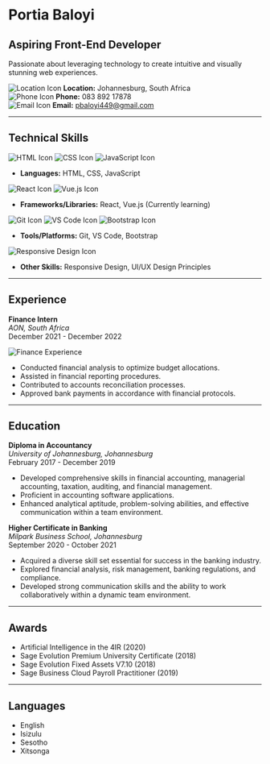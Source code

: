 # Portia Baloyi

## Aspiring Front-End Developer

Passionate about leveraging technology to create intuitive and visually stunning web experiences.

![Location Icon](https://img.icons8.com/ios-filled/50/000000/marker.png) **Location:** Johannesburg, South Africa  
![Phone Icon](https://img.icons8.com/ios-filled/50/000000/phone.png) **Phone:** 083 892 17878  
![Email Icon](https://img.icons8.com/ios-filled/50/000000/email.png) **Email:** pbaloyi449@gmail.com  

---

## Technical Skills

![HTML Icon](https://img.icons8.com/color/48/000000/html-5.png) ![CSS Icon](https://img.icons8.com/color/48/000000/css3.png) ![JavaScript Icon](https://img.icons8.com/color/48/000000/javascript.png)  
- **Languages:** HTML, CSS, JavaScript

![React Icon](https://img.icons8.com/color/48/000000/react-native.png) ![Vue.js Icon](https://img.icons8.com/color/48/000000/vue-js.png)  
- **Frameworks/Libraries:** React, Vue.js (Currently learning)

![Git Icon](https://img.icons8.com/color/48/000000/git.png) ![VS Code Icon](https://img.icons8.com/color/48/000000/visual-studio-code.png) ![Bootstrap Icon](https://img.icons8.com/color/48/000000/bootstrap.png)  
- **Tools/Platforms:** Git, VS Code, Bootstrap

![Responsive Design Icon](https://img.icons8.com/ios-filled/50/000000/responsive.png)  
- **Other Skills:** Responsive Design, UI/UX Design Principles

---

## Experience

**Finance Intern**  
*AON, South Africa*  
December 2021 - December 2022  

![Finance Experience](https://img.icons8.com/dusk/64/000000/resume.png)

- Conducted financial analysis to optimize budget allocations.
- Assisted in financial reporting procedures.
- Contributed to accounts reconciliation processes.
- Approved bank payments in accordance with financial protocols.

---

## Education

**Diploma in Accountancy**  
*University of Johannesburg, Johannesburg*  
February 2017 - December 2019  

- Developed comprehensive skills in financial accounting, managerial accounting, taxation, auditing, and financial management.
- Proficient in accounting software applications.
- Enhanced analytical aptitude, problem-solving abilities, and effective communication within a team environment.

**Higher Certificate in Banking**  
*Milpark Business School, Johannesburg*  
September 2020 - October 2021  

- Acquired a diverse skill set essential for success in the banking industry.
- Explored financial analysis, risk management, banking regulations, and compliance.
- Developed strong communication skills and the ability to work collaboratively within a dynamic team environment.

---

## Awards

- Artificial Intelligence in the 4IR (2020)
- Sage Evolution Premium University Certificate (2018)
- Sage Evolution Fixed Assets V7.10 (2018)
- Sage Business Cloud Payroll Practitioner (2019)
---

## Languages

- English
- Isizulu
- Sesotho
- Xitsonga


<!--
**PBaloyi449/Pbaloyi449** is a ✨ _special_ ✨ repository because its `README.md` (this file) appears on your GitHub profile.

Here are some ideas to get you started:

- 🔭 I’m currently working on ...
- 🌱 I’m currently learning HTML, CSS and Javascript
- 👯 I’m looking to collaborate on ...
- 🤔 I’m looking for help with ...
- 💬 Ask me about HTML, CSS, Responsive Design, Tailwind CSS and Javascript
- 📫 How to reach me: pbaloyi449@gmail.com
- 📽️ All my projects are available on: https://github.com/PBaloyi449
- 😄 Pronouns: ...
- ⚡ Fun fact: I am funny
-
-->
